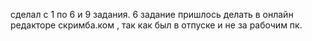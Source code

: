 сделал с 1 по 6 и 9 задания. 
6 задание пришлось делать в онлайн редакторе скримба.ком , так как был в отпуске и не за рабочим пк. 